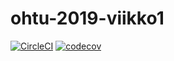 # ohtu-2019-viikko1

[![CircleCI](https://circleci.com/gh/anketola/ohtu-2019-viikko1.svg?style=svg)](https://circleci.com/gh/anketola/ohtu-2019-viikko1)
[![codecov](https://codecov.io/gh/anketola/ohtu-2019-viikko1/branch/master/graph/badge.svg)](https://codecov.io/gh/anketola/ohtu-2019-viikko1)

